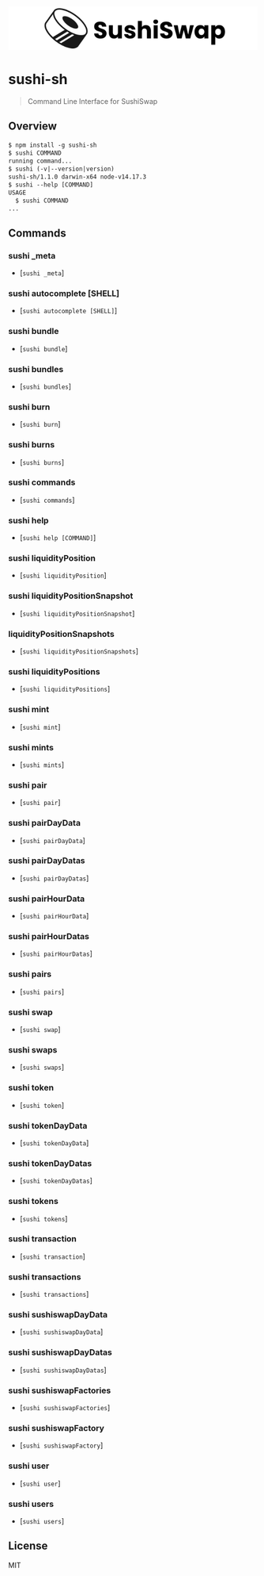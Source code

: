 <p align="center">
<img src="./docs/sushi_logo.svg">
</p>

sushi-sh
======

> Command Line Interface for SushiSwap


## Overview
<!-- usage -->
```sh-session
$ npm install -g sushi-sh
$ sushi COMMAND
running command...
$ sushi (-v|--version|version)
sushi-sh/1.1.0 darwin-x64 node-v14.17.3
$ sushi --help [COMMAND]
USAGE
  $ sushi COMMAND
...
```
<!-- usagestop -->


## Commands

### sushi _meta

* [`sushi _meta`]

### sushi autocomplete [SHELL]

* [`sushi autocomplete [SHELL]`]

### sushi bundle

* [`sushi bundle`]

### sushi bundles

* [`sushi bundles`]

### sushi burn

* [`sushi burn`]

### sushi burns

* [`sushi burns`]

### sushi commands

* [`sushi commands`]

### sushi help

* [`sushi help [COMMAND]`]

### sushi liquidityPosition

* [`sushi liquidityPosition`]

### sushi liquidityPositionSnapshot

* [`sushi liquidityPositionSnapshot`]

### liquidityPositionSnapshots

* [`sushi liquidityPositionSnapshots`]

### sushi liquidityPositions

* [`sushi liquidityPositions`]

### sushi mint

* [`sushi mint`]

### sushi mints

* [`sushi mints`]

### sushi pair

* [`sushi pair`]

### sushi pairDayData

* [`sushi pairDayData`]

### sushi pairDayDatas

* [`sushi pairDayDatas`]

### sushi pairHourData

* [`sushi pairHourData`]

### sushi pairHourDatas

* [`sushi pairHourDatas`]

### sushi pairs

* [`sushi pairs`]

### sushi swap

* [`sushi swap`]

### sushi swaps

* [`sushi swaps`]

### sushi token

* [`sushi token`]

### sushi tokenDayData

* [`sushi tokenDayData`]

### sushi tokenDayDatas

* [`sushi tokenDayDatas`]

### sushi tokens

* [`sushi tokens`]

### sushi transaction

* [`sushi transaction`]

### sushi transactions

* [`sushi transactions`]

### sushi sushiswapDayData

* [`sushi sushiswapDayData`]

### sushi sushiswapDayDatas

* [`sushi sushiswapDayDatas`]

### sushi sushiswapFactories

* [`sushi sushiswapFactories`]

### sushi sushiswapFactory

* [`sushi sushiswapFactory`]

### sushi user

* [`sushi user`]

### sushi users

* [`sushi users`]


## License

MIT
